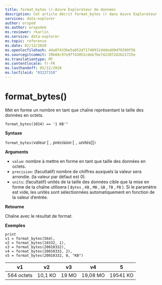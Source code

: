 ```yaml
---
title: format_bytes ()-Azure Explorateur de données
description: Cet article décrit format_bytes () dans Azure Explorateur de données.
services: data-explorer
author: orspod
ms.author: orspodek
ms.reviewer: rkarlin
ms.service: data-explorer
ms.topic: reference
ms.date: 02/13/2020
ms.openlocfilehash: 4da07433be5a052d71740931d4dedd9df0399f56
ms.sourcegitcommit: 39b04c97e9ff43052cdeb7be7422072d2b21725e
ms.translationtype: MT
ms.contentlocale: fr-FR
ms.lasthandoff: 05/12/2020
ms.locfileid: "83227318"
---
```

# <a name="format_bytes"></a>format_bytes()

Met en forme un nombre en tant que chaîne représentant la taille des données en octets.

```kusto
format_bytes(1024) == '1 KB'"
```

**Syntaxe**

`format_bytes(`*valeur* [ `,` *précision* [ `,` *unités*]]`)`

**Arguments**

* `value`: nombre à mettre en forme en tant que taille des données en octets.
* `precision`: (facultatif) nombre de chiffres auxquels la valeur sera arrondie. (la valeur par défaut est 0).
* `units`: (facultatif) unités de la taille des données cible que la mise en forme de la chaîne utilisera ( `Bytes` , `KB` , `MB` , `GB` , `TB` , `PB` ). Si le paramètre est vide, les unités sont sélectionnées automatiquement en fonction de la valeur d’entrée.

**Retourne**

Chaîne avec le résultat de format.

**Exemples**

<!-- csl: https://help.kusto.windows.net/Samples -->
```kusto
print 
v1 = format_bytes(564),
v2 = format_bytes(10332, 1),
v3 = format_bytes(20010332),
v4 = format_bytes(20010332, 2),
v5 = format_bytes(20010332, 0, "KB")
```

|v1|v2|v3|v4|5|
|---|---|---|---|---|
|564 octets|10,1 KO|19 MO|19,08 MO|19541 KO|
